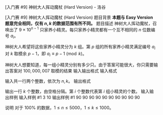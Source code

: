 



[入门赛 #9] 神树大人挥动魔杖 (Hard Version) - 洛谷














[入门赛 #9] 神树大人挥动魔杖 (Hard Version)
题目背景
**本题与 Easy Version 题意完全相同，仅有 $n,k$ 的数据范围有所不同。**
题目描述
神树大人挥动魔杖，召唤出了 $9 \times 10^{n-1}$ 只家养小精灵。每只家养小精灵都有一个互不相同的 $n$ 位数编号 $a_i$。

神树大人希望将这些家养小精灵分为 $k$ 组。第 $p$ 组的所有家养小精灵满足编号 $a_i$ 对 $k$ 取模余 $p-1$，即 $a_i \equiv p-1 \pmod k$。

神树大人想要知道，每一组小精灵分别有多少只。由于答案可能很大，你只需要输出答案对 $100,000,007$ 取模的结果
输入输出格式
输入格式

输入共一行两个整数，依次为 $n,k$。
输出格式

输出一行 $k$ 个整数，由空格分隔。第 $i$ 个整数代表第 $i$ 组小精灵的个数。
输入输出样例
输入样例 #1
3 10
输出样例 #1
90 90 90 90 90 90 90 90 90 90

说明
对于 $100\%$ 的数据，$1 \le n \le 5000$，$1 \le k \le 1000$。






